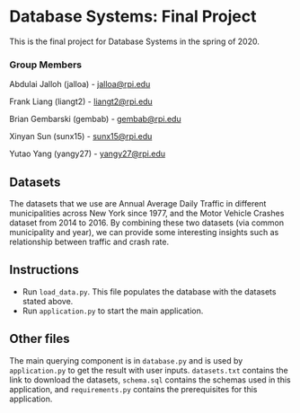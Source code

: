 # Database Systems: Final Project
This is the final project for Database Systems in the spring of 2020. 

### Group Members
Abdulai Jalloh (jalloa) - jalloa@rpi.edu

Frank Liang (liangt2) - liangt2@rpi.edu

Brian Gembarski (gembab) - gembab@rpi.edu

Xinyan Sun (sunx15) - sunx15@rpi.edu

Yutao Yang (yangy27) - yangy27@rpi.edu

## Datasets
The datasets that we use are Annual Average Daily Traffic in different municipalities across New York since 1977, and the Motor Vehicle Crashes dataset from 2014 to 2016. By combining these two datasets (via common municipality and year), we can provide some interesting insights such as relationship between traffic and crash rate.

## Instructions
* Run `load_data.py`. This file populates the database with the datasets stated above.
* Run `application.py` to start the main application.

## Other files
The main querying component is in `database.py` and is used by `application.py` to get the result with user inputs.
`datasets.txt` contains the link to download the datasets, `schema.sql` contains the schemas used in this application, and `requirements.py` contains the prerequisites for this application.